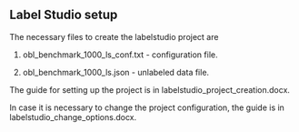 ## Label Studio setup

The necessary files to create the labelstudio project are 

1. obl_benchmark_1000_ls_conf.txt - configuration file.

2. obl_benchmark_1000_ls.json - unlabeled data file.

The guide for setting up the project is in labelstudio_project_creation.docx.

In case it is necessary to change the project configuration, the guide is in labelstudio_change_options.docx.


